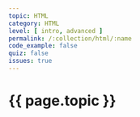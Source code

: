 ```yaml
---
topic: HTML
category: HTML
level: [ intro, advanced ]
permalink: /:collection/html/:name
code_example: false
quiz: false
issues: true
---
```


# {{ page.topic }}
